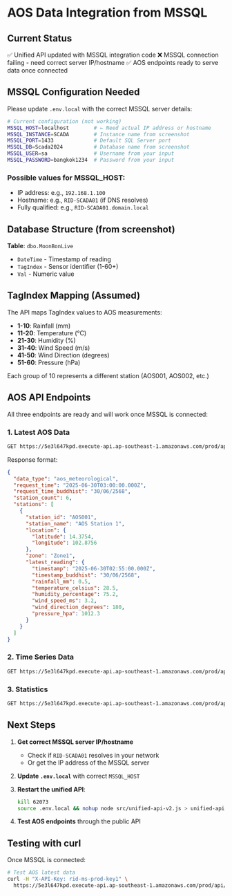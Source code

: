 # AOS Data Integration from MSSQL

## Current Status
✅ Unified API updated with MSSQL integration code
❌ MSSQL connection failing - need correct server IP/hostname
✅ AOS endpoints ready to serve data once connected

## MSSQL Configuration Needed

Please update `.env.local` with the correct MSSQL server details:

```bash
# Current configuration (not working)
MSSQL_HOST=localhost        # ← Need actual IP address or hostname
MSSQL_INSTANCE=SCADA        # Instance name from screenshot
MSSQL_PORT=1433             # Default SQL Server port
MSSQL_DB=Scada2024          # Database name from screenshot
MSSQL_USER=sa               # Username from your input
MSSQL_PASSWORD=bangkok1234  # Password from your input
```

### Possible values for MSSQL_HOST:
- IP address: e.g., `192.168.1.100`
- Hostname: e.g., `RID-SCADA01` (if DNS resolves)
- Fully qualified: e.g., `RID-SCADA01.domain.local`

## Database Structure (from screenshot)

**Table**: `dbo.MoonBonLive`
- `DateTime` - Timestamp of reading
- `TagIndex` - Sensor identifier (1-60+)
- `Val` - Numeric value

## TagIndex Mapping (Assumed)

The API maps TagIndex values to AOS measurements:
- **1-10**: Rainfall (mm)
- **11-20**: Temperature (°C)
- **21-30**: Humidity (%)
- **31-40**: Wind Speed (m/s)
- **41-50**: Wind Direction (degrees)
- **51-60**: Pressure (hPa)

Each group of 10 represents a different station (AOS001, AOS002, etc.)

## AOS API Endpoints

All three endpoints are ready and will work once MSSQL is connected:

### 1. Latest AOS Data
```bash
GET https://5e3l647kpd.execute-api.ap-southeast-1.amazonaws.com/prod/api/v1/public/aos/latest
```

Response format:
```json
{
  "data_type": "aos_meteorological",
  "request_time": "2025-06-30T03:00:00.000Z",
  "request_time_buddhist": "30/06/2568",
  "station_count": 6,
  "stations": [
    {
      "station_id": "AOS001",
      "station_name": "AOS Station 1",
      "location": {
        "latitude": 14.3754,
        "longitude": 102.8756
      },
      "zone": "Zone1",
      "latest_reading": {
        "timestamp": "2025-06-30T02:55:00.000Z",
        "timestamp_buddhist": "30/06/2568",
        "rainfall_mm": 0.5,
        "temperature_celsius": 28.5,
        "humidity_percentage": 75.2,
        "wind_speed_ms": 3.2,
        "wind_direction_degrees": 180,
        "pressure_hpa": 1012.3
      }
    }
  ]
}
```

### 2. Time Series Data
```bash
GET https://5e3l647kpd.execute-api.ap-southeast-1.amazonaws.com/prod/api/v1/public/aos/timeseries?date=30/06/2568
```

### 3. Statistics
```bash
GET https://5e3l647kpd.execute-api.ap-southeast-1.amazonaws.com/prod/api/v1/public/aos/statistics?date=30/06/2568
```

## Next Steps

1. **Get correct MSSQL server IP/hostname**
   - Check if `RID-SCADA01` resolves in your network
   - Or get the IP address of the MSSQL server

2. **Update `.env.local`** with correct `MSSQL_HOST`

3. **Restart the unified API**:
   ```bash
   kill 62073
   source .env.local && nohup node src/unified-api-v2.js > unified-api-v2.log 2>&1 &
   ```

4. **Test AOS endpoints** through the public API

## Testing with curl

Once MSSQL is connected:
```bash
# Test AOS latest data
curl -H "X-API-Key: rid-ms-prod-key1" \
  https://5e3l647kpd.execute-api.ap-southeast-1.amazonaws.com/prod/api/v1/public/aos/latest | jq
```